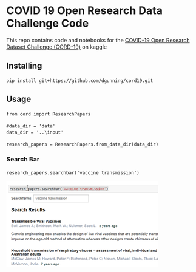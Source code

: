 # COVID 19 Open Research Data Challenge Code
This repo contains code and notebooks for the [COVID-19 Open Research Dataset Challenge (CORD-19)](https://www.kaggle.com/allen-institute-for-ai/CORD-19-research-challenge)
on kaggle

## Installing

```{bash}
pip install git+https://github.com/dgunning/cord19.git
```

## Usage

```{python}
from cord import ResearchPapers

#data_dir = 'data'
data_dir = '..\input'

research_papers = ResearchPapers.from_data_dir(data_dir)
```

### Search Bar
```{python}
research_papers.searchbar('vaccine transmission')
```
![Cord Searchbar](images/searchbar.png)
